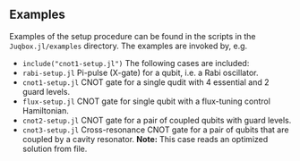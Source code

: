 ## Examples

Examples of the setup procedure can be found in the scripts in the `Juqbox.jl/examples` directory.
The examples are invoked by, e.g.
- `include("cnot1-setup.jl")`
The following cases are included:
- `rabi-setup.jl` Pi-pulse (X-gate) for a qubit, i.e. a Rabi oscillator.
- `cnot1-setup.jl` CNOT gate for a single qudit with 4 essential and 2 guard levels. 
- `flux-setup.jl` CNOT gate for single qubit with a flux-tuning control Hamiltonian.
- `cnot2-setup.jl` CNOT gate for a pair of coupled qubits with guard levels.
- `cnot3-setup.jl` Cross-resonance CNOT gate for a pair of qubits that are coupled by a cavity resonator.
**Note:** This case reads an optimized solution from file.
